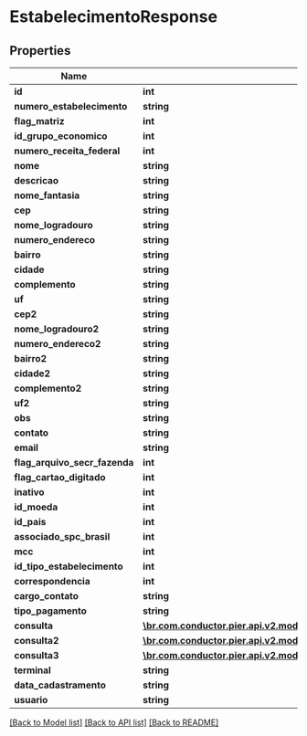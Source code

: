# EstabelecimentoResponse

## Properties
Name | Type | Description | Notes
------------ | ------------- | ------------- | -------------
**id** | **int** | {{{estabelecimento_response_id_value}}} | [optional] 
**numero_estabelecimento** | **string** | {{{estabelecimento_response_numero_estabelecimento_value}}} | [optional] 
**flag_matriz** | **int** | {{{estabelecimento_response_flag_matriz_value}}} | [optional] 
**id_grupo_economico** | **int** | {{{estabelecimento_response_id_grupo_economico_value}}} | [optional] 
**numero_receita_federal** | **int** | {{{estabelecimento_response_numero_receita_federal_value}}} | [optional] 
**nome** | **string** | {{{estabelecimento_response_nome_value}}} | [optional] 
**descricao** | **string** | {{{estabelecimento_response_descricao_value}}} | [optional] 
**nome_fantasia** | **string** | {{{estabelecimento_response_nome_fantasia_value}}} | [optional] 
**cep** | **string** | {{{estabelecimento_response_cep_value}}} | [optional] 
**nome_logradouro** | **string** | {{{estabelecimento_response_nome_logradouro_value}}} | [optional] 
**numero_endereco** | **string** | {{{estabelecimento_response_numero_endereco_value}}} | [optional] 
**bairro** | **string** | {{{estabelecimento_response_bairro_value}}} | [optional] 
**cidade** | **string** | {{{estabelecimento_response_cidade_value}}} | [optional] 
**complemento** | **string** | {{{estabelecimento_response_complemento_value}}} | [optional] 
**uf** | **string** | {{{estabelecimento_response_uf_value}}} | [optional] 
**cep2** | **string** | {{{estabelecimento_response_cep2_value}}} | [optional] 
**nome_logradouro2** | **string** | {{{estabelecimento_response_nome_logradouro2_value}}} | [optional] 
**numero_endereco2** | **string** | {{{estabelecimento_response_numero_endereco2_value}}} | [optional] 
**bairro2** | **string** | {{{estabelecimento_response_bairro2_value}}} | [optional] 
**cidade2** | **string** | {{{estabelecimento_response_cidade2_value}}} | [optional] 
**complemento2** | **string** | {{{estabelecimento_response_complemento2_value}}} | [optional] 
**uf2** | **string** | {{{estabelecimento_response_uf2_value}}} | [optional] 
**obs** | **string** | {{{estabelecimento_response_obs_value}}} | [optional] 
**contato** | **string** | {{{estabelecimento_response_contato_value}}} | [optional] 
**email** | **string** | {{{estabelecimento_response_email_value}}} | [optional] 
**flag_arquivo_secr_fazenda** | **int** | {{{estabelecimento_response_flag_arquivo_secr_fazenda_value}}} | [optional] 
**flag_cartao_digitado** | **int** | {{{estabelecimento_response_flag_cartao_digitado_value}}} | [optional] 
**inativo** | **int** | {{{estabelecimento_response_inativo_value}}} | [optional] 
**id_moeda** | **int** | {{{estabelecimento_response_id_moeda_value}}} | [optional] 
**id_pais** | **int** | {{{estabelecimento_response_id_pais_value}}} | [optional] 
**associado_spc_brasil** | **int** | {{{estabelecimento_response_associado_s_p_c_brasil_value}}} | [optional] 
**mcc** | **int** | {{{estabelecimento_response_mcc_value}}} | [optional] 
**id_tipo_estabelecimento** | **int** | {{{estabelecimento_response_id_tipo_estabelecimento_value}}} | [optional] 
**correspondencia** | **int** | {{{estabelecimento_response_correspondencia_value}}} | [optional] 
**cargo_contato** | **string** | {{{estabelecimento_response_cargo_contato_value}}} | [optional] 
**tipo_pagamento** | **string** | {{{estabelecimento_response_tipo_pagamento_value}}} | [optional] 
**consulta** | [**\br.com.conductor.pier.api.v2.model\ConsultaCadastroEstabelecimentoDTO**](ConsultaCadastroEstabelecimentoDTO.md) | {{{estabelecimento_response_consulta_value}}} | [optional] 
**consulta2** | [**\br.com.conductor.pier.api.v2.model\ConsultaCadastroEstabelecimentoDTO**](ConsultaCadastroEstabelecimentoDTO.md) | {{{estabelecimento_response_consulta2_value}}} | [optional] 
**consulta3** | [**\br.com.conductor.pier.api.v2.model\ConsultaCadastroEstabelecimentoDTO**](ConsultaCadastroEstabelecimentoDTO.md) | {{{estabelecimento_response_consulta3_value}}} | [optional] 
**terminal** | **string** | {{{estabelecimento_response_terminal_value}}} | [optional] 
**data_cadastramento** | **string** | {{{estabelecimento_response_data_cadastramento_value}}} | [optional] 
**usuario** | **string** | {{{estabelecimento_response_usuario_value}}} | [optional] 

[[Back to Model list]](../README.md#documentation-for-models) [[Back to API list]](../README.md#documentation-for-api-endpoints) [[Back to README]](../README.md)


